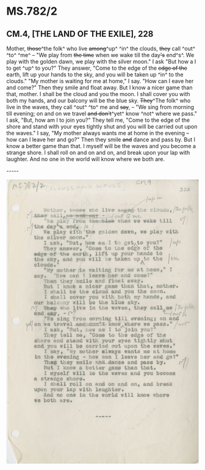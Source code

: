 # MS.782/2
## CM.4, [THE LAND OF THE EXILE], 228

Mother, ~~those~~^the folk^ who live ~~among~~^up^ ^in^ the clouds, ~~they~~ call ^out^ ^to^ ^me^ –
"We play from ~~the time~~ when we wake till the day~~'s~~ end^s^.
We play with the golden dawn, we play with the silver moon."
I ask "But how a I to get ^up^ to you?"
They answer, "Come to the edge of the ~~edge of the~~ earth, lift up your hands to the sky, and you will be taken up ^in^ to the clouds."
"My mother is waiting for me at home," I say. "How can I eave her and come?"
Then they smile and float away.
But I know a nicer game than that, mother.
I shall be the cloud and you the moon.
I shall cover you with both my hands, and our balcony will be the blue sky.
~~They~~^The folk^ who live in the waves, they call ^out^ ^to^ me and ~~say~~, –
"We sing from morning till evening; on and on we travel ~~and don't~~^yet^ know ^not^ where we pass."
I ask, "But, how am I to join you?"
They tell me, "Come to the edge of the shore and stand with your eyes tightly shut and you will be carried out upon the waves."
I say, "My mother always wants me at home in the evening – how can I leave her and go?"
Then they smile ~~and~~ dance and pass by.
But I know a better game than that.
I myself will be the waves and you become a strange shore.
I shall roll on and on and on, and break upon your lap with laughter.
And no one in the world will know where we both are.

\-----

![p10](MS782_2-010.jpg)